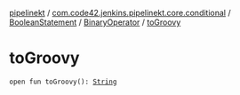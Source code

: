 [pipelinekt](../../../index.md) / [com.code42.jenkins.pipelinekt.core.conditional](../../index.md) / [BooleanStatement](../index.md) / [BinaryOperator](index.md) / [toGroovy](./to-groovy.md)

# toGroovy

`open fun toGroovy(): `[`String`](https://kotlinlang.org/api/latest/jvm/stdlib/kotlin/-string/index.html)